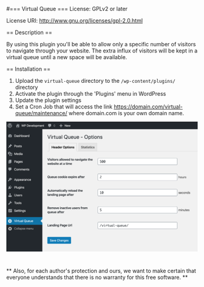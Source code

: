 #=== Virtual Queue ===
License: GPLv2 or later

License URI: http://www.gnu.org/licenses/gpl-2.0.html

== Description ==

By using this plugin you'll be able to allow only a specific number of visitors to navigate through your website.
The extra influx of visitors will be kept in a virtual queue until a new space will be available.


== Installation ==

1. Upload the `virtual-queue` directory to the `/wp-content/plugins/` directory
2. Activate the plugin through the 'Plugins' menu in WordPress
3. Update the plugin settings
4. Set a Cron Job that will access the link https://domain.com/virtual-queue/maintenance/ where domain.com is your own domain name.


![Alt text](screenshots/admin-settings.png?raw=true "Virtual Queue Settings")


#
** Also, for each author's protection and ours, we want to make certain that everyone understands that there is no warranty for this free software. **
